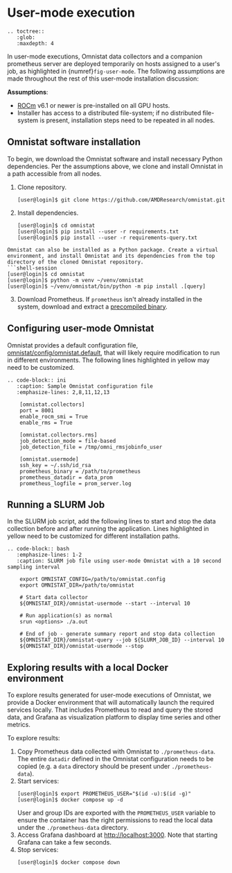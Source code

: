 # User-mode execution

```eval_rst
.. toctree::
   :glob:
   :maxdepth: 4
```

In user-mode executions, Omnistat data collectors and a companion prometheus
server are deployed temporarily on hosts assigned to a user's job, as
highlighted in {numref}`fig-user-mode`. The following assumptions are made
throughout the rest of this user-mode installation discussion:

__Assumptions__:
* [ROCm](https://rocm.docs.amd.com/en/latest/) v6.1 or newer is pre-installed
  on all GPU hosts.
* Installer has access to a distributed file-system; if no distributed
  file-system is present, installation steps need to be repeated in all nodes.


## Omnistat software installation

To begin, we download the Omnistat software and install necessary Python
dependencies. Per the assumptions above, we clone and install Omnistat in a
path accessible from all nodes.

1. Clone repository.
   ```shell-session
   [user@login]$ git clone https://github.com/AMDResearch/omnistat.git
   ```

2. Install dependencies.
   ```shell-session
   [user@login]$ cd omnistat
   [user@login]$ pip install --user -r requirements.txt
   [user@login]$ pip install --user -r requirements-query.txt
   ```

```{note}
Omnistat can also be installed as a Python package. Create a virtual
environment, and install Omnistat and its dependencies from the top
directory of the cloned Omnistat repository.
```shell-session
[user@login]$ cd omnistat
[user@login]$ python -m venv ~/venv/omnistat
[user@login]$ ~/venv/omnistat/bin/python -m pip install .[query]
```

3. Download Prometheus. If `prometheus` isn't already installed in the system,
   download and extract a [precompiled binary](https://prometheus.io/download/).

## Configuring user-mode Omnistat

Omnistat provides a default configuration file,
[omnistat/config/omnistat.default](https://github.com/AMDResearch/omnistat/blob/main/omnistat/config/omnistat.default),
that will likely require modification to run in different environments.
The following lines highlighted in yellow may need to be customized.

```eval_rst
.. code-block:: ini
   :caption: Sample Omnistat configuration file
   :emphasize-lines: 2,8,11,12,13

    [omnistat.collectors]
    port = 8001
    enable_rocm_smi = True
    enable_rms = True

    [omnistat.collectors.rms]
    job_detection_mode = file-based
    job_detection_file = /tmp/omni_rmsjobinfo_user

    [omnistat.usermode]
    ssh_key = ~/.ssh/id_rsa
    prometheus_binary = /path/to/prometheus
    prometheus_datadir = data_prom
    prometheus_logfile = prom_server.log
  ```

## Running a SLURM Job

In the SLURM job script, add the following lines to start and stop the data
collection before and after running the application. Lines highlighted in
yellow need to be customized for different installation paths.

```eval_rst
.. code-block:: bash
   :emphasize-lines: 1-2
   :caption: SLURM job file using user-mode Omnistat with a 10 second sampling interval

    export OMNISTAT_CONFIG=/path/to/omnistat.config
    export OMNISTAT_DIR=/path/to/omnistat

    # Start data collector
    ${OMNISTAT_DIR}/omnistat-usermode --start --interval 10

    # Run application(s) as normal
    srun <options> ./a.out
    
    # End of job - generate summary report and stop data collection
    ${OMNISTAT_DIR}/omnistat-query --job ${SLURM_JOB_ID} --interval 10
    ${OMNISTAT_DIR}/omnistat-usermode --stop
  ```

## Exploring results with a local Docker environment

To explore results generated for user-mode executions of Omnistat, we provide
a Docker environment that will automatically launch the required services
locally. That includes Prometheus to read and query the stored data, and
Grafana as visualization platform to display time series and other metrics.

To explore results:

1. Copy Prometheus data collected with Omnistat to `./prometheus-data`. The
   entire `datadir` defined in the Omnistat configuration needs to be copied
   (e.g. a `data` directory should be present under `./prometheus-data`).
2. Start services:
   ```shell-session
   [user@login]$ export PROMETHEUS_USER="$(id -u):$(id -g)"
   [user@login]$ docker compose up -d
   ```
   User and group IDs are exported with the `PROMETHEUS_USER` variable to ensure
   the container has the right permissions to read the local data under the
   `./prometheus-data` directory.
4. Access Grafana dashboard at [http://localhost:3000](http://localhost:3000).
   Note that starting Grafana can take a few seconds.
5. Stop services:
   ```shell-session
   [user@login]$ docker compose down
   ```

